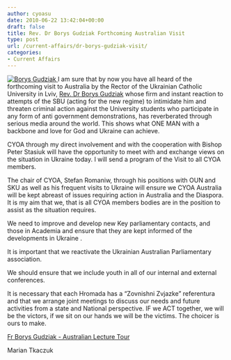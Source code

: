 ```yaml
---
author: cyoasu
date: 2010-06-22 13:42:04+00:00
draft: false
title: Rev. Dr Borys Gudziak Forthcoming Australian Visit
type: post
url: /current-affairs/dr-borys-gudziak-visit/
categories:
- Current Affairs
---
```


[![Borys Gudziak](http://www.ozeukes.com/wp-content/uploads/2010/06/borys_gudziak.jpg)
](http://www.ozeukes.com/wp-content/uploads/2010/06/borys_gudziak.jpg)I am sure that by now you have all heard of the forthcoming visit to Australia by the Rector of the Ukrainian Catholic University in Lviv, [Rev. Dr Borys Gudziak](http://ucu.edu.ua/eng/about/administration/fr-borys-gudziak/) whose firm and instant reaction to attempts of the SBU (acting for the new regime) to intimidate him and threaten criminal action against the University students who participate in any form of anti government demonstrations, has reverberated through serious media around the world. This shows what ONE MAN with a backbone and love for God and Ukraine can achieve.

CYOA through my direct involvement and with the cooperation with Bishop Peter Stasiuk will have the opportunity to meet with and exchange views on the situation in Ukraine today. I will send a program of the Visit to all CYOA members.

The chair of CYOA, Stefan Romaniw, through his positions with OUN and SKU as well as his frequent visits to Ukraine will ensure we CYOA Australia will be kept abreast of issues requiring action in Australia and the Diaspora. It is my aim that we, that is all CYOA members bodies are in the position to assist as the situation requires.

We need to improve and develop new Key parliamentary contacts, and those in Academia and ensure that they are kept informed of the developments in Ukraine .

It is important that we reactivate the Ukrainian Australian Parliamentary association.

We should ensure that we include youth in all of our internal and external conferences.

It is necessary that each Hromada has a “Zovnishni Zvjazke” referentura and that we arrange joint meetings to discuss our needs and future activities from a state and National perspective. IF we ACT together, we will be the victors, if we sit on our hands we will be the victims. The choicer is ours to make.

[Fr Borys Gudziak  - Australian Lecture Tour](http://www.ozeukes.com/wp-content/uploads/2010/06/Gudziak-Fr-Borys-Australin-Lecture-Tour.pdf)

Marian Tkaczuk
